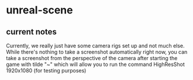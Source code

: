# unreal-scene

## current notes
Currently, we really just have some camera rigs set up and not much else. While there's nothing to take a screenshot automatically right now, you can take a screenshot from the perspective of the camera after starting the game with tilde "~" which will allow you to run the command HighResShot 1920x1080 (for testing purposes) 
